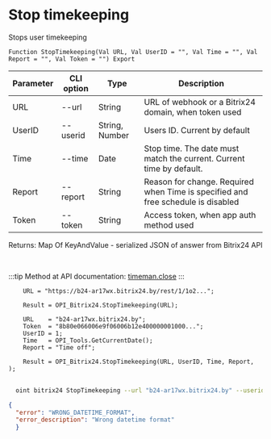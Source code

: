 ﻿---
sidebar_position: 7
---

# Stop timekeeping
 Stops user timekeeping



`Function StopTimekeeping(Val URL, Val UserID = "", Val Time = "", Val Report = "", Val Token = "") Export`

  | Parameter | CLI option | Type | Description |
  |-|-|-|-|
  | URL | --url | String | URL of webhook or a Bitrix24 domain, when token used |
  | UserID | --userid | String, Number | Users ID. Current by default |
  | Time | --time | Date | Stop time. The date must match the current. Current time by default. |
  | Report | --report | String | Reason for change. Required when Time is specified and free schedule is disabled |
  | Token | --token | String | Access token, when app auth method used |

  
  Returns:  Map Of KeyAndValue - serialized JSON of answer from Bitrix24 API

<br/>

:::tip
Method at API documentation: [timeman.close](https://dev.1c-bitrix.ru/rest_help/timeman/base/timeman_close.php)
:::
<br/>


```bsl title="Code example"
    URL = "https://b24-ar17wx.bitrix24.by/rest/1/1o2...";

    Result = OPI_Bitrix24.StopTimekeeping(URL);

    URL    = "b24-ar17wx.bitrix24.by";
    Token  = "8b80e066006e9f06006b12e400000001000...";
    UserID = 1;
    Time   = OPI_Tools.GetCurrentDate();
    Report = "Time off";

    Result = OPI_Bitrix24.StopTimekeeping(URL, UserID, Time, Report, );
```



```sh title="CLI command example"
    
  oint bitrix24 StopTimekeeping --url "b24-ar17wx.bitrix24.by" --userid "1" --time %time% --report "Time off" --token "fe3fa966006e9f06006b12e400000001000..."

```

```json title="Result"
{
  "error": "WRONG_DATETIME_FORMAT",
  "error_description": "Wrong datetime format"
  }
```

